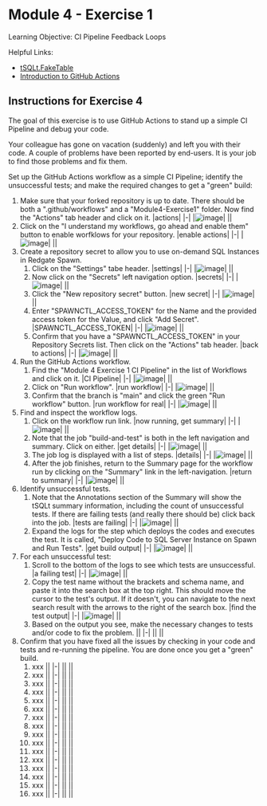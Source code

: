 # Module 4 - Exercise 1
Learning Objective: CI Pipeline Feedback Loops

Helpful Links:
- [tSQLt.FakeTable](https://tsqlt.org/user-guide/isolating-dependencies/faketable/)
- [Introduction to GitHub Actions](https://docs.github.com/en/actions/learn-github-actions/introduction-to-github-actions)

## Instructions for Exercise 4

The goal of this exercise is to use GitHub Actions to stand up a simple CI Pipeline and debug your code.

Your colleague has gone on vacation (suddenly) and left you with their code. A couple of problems have been reported by end-users. It is your job to find those problems and fix them.

Set up the GitHub Actions workflow as a simple CI Pipeline; identify the unsuccessful tests; and make the required changes to get a "green" build:

1. Make sure that your forked repository is up to date. There should be both a ".github/workflows" and a "Module4-Exercise1" folder. Now find the "Actions" tab header and click on it.
  |actions|
  |-|
  |![image](https://user-images.githubusercontent.com/298017/116835595-2c7e1480-ab91-11eb-9f6e-3cd0ec3a6536.png)|
  ||
1. Click on the "I understand my workflows, go ahead and enable them" button to enable worfklows for your repository.
  |enable actions|
  |-|
  |![image](https://user-images.githubusercontent.com/298017/116835634-57686880-ab91-11eb-9f14-951d5b9dab15.png)|
  ||
1. Create a repository secret to allow you to use on-demand SQL Instances in Redgate Spawn.
   1. Click on the "Settings" tabe header.
      |settings|
      |-|
      |![image](https://user-images.githubusercontent.com/298017/116835661-6cdd9280-ab91-11eb-861e-2091791c7681.png)|
      ||
   1. Now click on the "Secrets" left navigation option.
      |secrets|
      |-|
      |![image](https://user-images.githubusercontent.com/298017/116835680-82eb5300-ab91-11eb-9145-fb1a4b56afc3.png)|
      ||
   1. Click the "New repository secret" button.
      |new secret|
      |-|
      |![image](https://user-images.githubusercontent.com/298017/116835693-972f5000-ab91-11eb-9b0f-622ad4c80728.png)|
      ||
   1. Enter "SPAWNCTL_ACCESS_TOKEN" for the Name and the provided access token for the Value, and click "Add Secret".
      |SPAWNCTL_ACCESS_TOKEN|
      |-|
      |![image](https://user-images.githubusercontent.com/298017/116835743-d1005680-ab91-11eb-8c2d-3e57b0a4335f.png)|
      ||
   1. Confirm that you have a "SPAWNCTL_ACCESS_TOKEN" in your Repository Secrets list. Then click on the "Actions" tab header.
      |back to actions|
      |-|
      |![image](https://user-images.githubusercontent.com/298017/116835768-ef665200-ab91-11eb-951b-29b71ca85ae5.png)|
      ||
1. Run the GitHub Actions workflow.
   1. Find the "Module 4 Exercise 1 CI Pipeline" in the list of Workflows and click on it.
      |CI Pipeline|
      |-|
      |![image](https://user-images.githubusercontent.com/298017/116835826-263c6800-ab92-11eb-858a-ef2355429fb5.png)|
      ||
   1. Click on "Run workflow".
      |run workflow|
      |-|
      |![image](https://user-images.githubusercontent.com/298017/116835842-381e0b00-ab92-11eb-9ade-92b05c3af8a2.png)|
      ||
   1. Confirm that the branch is "main" and click the green "Run workflow" button.
      |run workflow for real|
      |-|
      |![image](https://user-images.githubusercontent.com/298017/116835867-4ff58f00-ab92-11eb-82dd-d4cd736a9436.png)|
      ||
1. Find and inspect the workflow logs.
   1. Click on the workflow run link.
      |now running, get summary|
      |-|
      |![image](https://user-images.githubusercontent.com/298017/116836648-55a0a400-ab95-11eb-9cfe-113a77d8a585.png)|
      ||
   1. Note that the job "build-and-test" is both in the left navigation and summary. Click on either.
      |get details|
      |-|
      |![image](https://user-images.githubusercontent.com/298017/116835950-be3a5180-ab92-11eb-8e57-0c70e8fcb287.png)|
      ||
   1. The job log is displayed with a list of steps.
      |details|
      |-|
      |![image](https://user-images.githubusercontent.com/298017/116835969-d4481200-ab92-11eb-8b07-ad43f6494bb8.png)|
      ||
   1. After the job finishes, return to the Summary page for the workflow run by clicking on the "Summary" link in the left-navigation.
      |return to summary|
      |-|
      |![image](https://user-images.githubusercontent.com/298017/116836010-f9d51b80-ab92-11eb-8438-de100ee5c225.png)|
      ||
1. Identify unsuccessful tests.
   1. Note that the Annotations section of the Summary will show the tSQLt summary information, including the count of unsuccessful tests. If there are failing tests (and really there should be) click back into the job.
      |tests are failing|
      |-|
      |![image](https://user-images.githubusercontent.com/298017/116836210-a44d3e80-ab93-11eb-9bca-ace792df6617.png)|
      ||
   1. Expand the logs for the step which deploys the codes and executes the test. It is called, "Deploy Code to SQL Server Instance on Spawn and Run Tests".
      |get build output|
      |-|
      |![image](https://user-images.githubusercontent.com/298017/116836233-ba5aff00-ab93-11eb-859d-7a3a6aaff09e.png)|
      ||
1. For each unsuccessful test:
   1. Scroll to the bottom of the logs to see which tests are unsuccessful.
      |a failing test|
      |-|
      |![image](https://user-images.githubusercontent.com/298017/116836829-0b6bf280-ab96-11eb-874a-040b952a595b.png)|
      ||
   1. Copy the test name without the brackets and schema name, and paste it into the search box at the top right. This should move the cursor to the test's output. If it doesn't, you can navigate to the next search result with the arrows to the right of the search box.
      |find the test output|
      |-|
      |![image](https://user-images.githubusercontent.com/298017/116836606-25590580-ab95-11eb-8103-c1683d86522c.png)|
      ||
   1. Based on the output you see, make the necessary changes to tests and/or code to fix the problem.
      ||
      |-|
      ||
      ||
1. Confirm that you have fixed all the issues by checking in your code and tests and re-running the pipeline. You are done once you get a "green" build.
   1. xxx
      ||
      |-|
      ||
      ||
   1. xxx
      ||
      |-|
      ||
      ||
   1. xxx
      ||
      |-|
      ||
      ||
   1. xxx
      ||
      |-|
      ||
      ||
   1. xxx
      ||
      |-|
      ||
      ||
   1. xxx
      ||
      |-|
      ||
      ||
   1. xxx
      ||
      |-|
      ||
      ||
   1. xxx
      ||
      |-|
      ||
      ||
   1. xxx
      ||
      |-|
      ||
      ||
   1. xxx
      ||
      |-|
      ||
      ||
   1. xxx
      ||
      |-|
      ||
      ||
   1. xxx
      ||
      |-|
      ||
      ||
   1. xxx
      ||
      |-|
      ||
      ||
   1. xxx
      ||
      |-|
      ||
      ||
   1. xxx
      ||
      |-|
      ||
      ||
   1. xxx
      ||
      |-|
      ||
      ||
